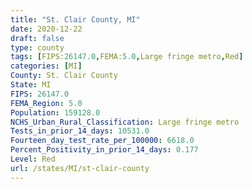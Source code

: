 ```yaml
---
title: "St. Clair County, MI"
date: 2020-12-22
draft: false
type: county
tags: [FIPS:26147.0,FEMA:5.0,Large fringe metro,Red]
categories: [MI]
County: St. Clair County
State: MI
FIPS: 26147.0
FEMA_Region: 5.0
Population: 159128.0
NCHS_Urban_Rural_Classification: Large fringe metro
Tests_in_prior_14_days: 10531.0
Fourteen_day_test_rate_per_100000: 6618.0
Percent_Positivity_in_prior_14_days: 0.177
Level: Red
url: /states/MI/st-clair-county
---
```




